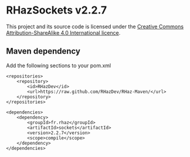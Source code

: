 # RHazSockets v2.2.7

This project and its source code is licensed under the [Creative Commons Attribution-ShareAlike 4.0 International licence](https://creativecommons.org/licenses/by-sa/4.0/).

## Maven dependency

Add the following sections to your pom.xml

```
<repositories>
	<repository>
		<id>RHazDev</id>
		<url>https://raw.github.com/RHazDev/RHaz-Maven/</url>
	</repository>
</repositories>

<dependencies>
	<dependency>
		<groupId>fr.rhaz</groupId>
		<artifactId>sockets</artifactId>
		<version>2.2.7</version>
		<scope>compile</scope>
	</dependency>
</dependencies>
```